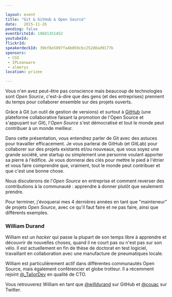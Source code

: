 ```yaml
---

layout: event
title: "Git & GitHub & Open Source"
date:   2015-11-26
pending: false
eventbriteId: 19681351452
youtubeId:
flickrId: 
speakerdeckId: 39bf8e5897fa4b059cbc252d0ad9177b
sponsors:
 - CGI
 - IPLeanware
 - almerys
location: prizee

---
```


Vous n'en avez peut-être pas conscience mais beaucoup de technologies sont _Open Source_, c'est-à-dire
que des gens (et des entreprises) prennent du temps pour collaborer ensemble sur des projets ouverts.

Grâce à Git (un outil de gestion de versions) et surtout à [GitHub](https://github.com) (une plateforme
collaborative faisant la promotion de l'Open Source et s'appuyant sur Git), l'_Open Source_ s'est démocratisé
et tout le monde peut contribuer à un monde meilleur.

Dans cette présentation, vous entendrez parler de Git avec des astuces pour travailler efficacement. Je
vous parlerai de GitHub (et GitLab) pour collaborer sur des projets existants et/ou nouveaux, que vous
soyez une grande société, une startup ou simplement une personne voulant apporter sa pierre à l'édifice.
Je vous donnerai des clés pour mettre le pied à l'étrier et vous faire comprendre que, vraiment, tout le
monde peut contribuer et que c'est une bonne chose.

Nous discuterons de l'_Open Source_ en entreprise et comment reverser des contributions à la communauté :
apprendre à donner plutôt que seulement prendre.

Pour terminer, j'évoquerai mes 4 dernières années en tant que "mainteneur" de projets _Open Source_, avec
ce qu'il faut faire et ne pas faire, ainsi que différents exemples.


### William Durand

William est un _hacker_ qui passe la plupart de son temps libre à apprendre et découvrir de nouvelles choses,
quand il ne court pas ou n'est pas sur son vélo. Il est actuellement en fin de thèse de doctorat en test logiciel,
travaillant en collaboration avec une manufacture de pneumatiques locale.

William est particulièrement actif dans différentes communautés Open Source, mais également conférencier et globe
trotteur. Il a récemment rejoint [@_TailorDev](http://tailordev.fr) en qualité de CTO.

Vous retrouverez William en tant que [@willdurand](https://github.com/willdurand) sur GitHub et
[@couac](https://twitter.com/couac) sur Twitter.
